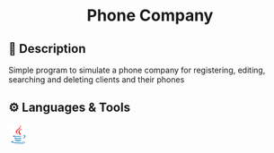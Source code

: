 <h1 align="center">Phone Company</h1>

<h2> 📄 Description</h2>
Simple program to simulate a phone company for registering, editing, searching and deleting clients and their phones



<h2> ⚙ Languages & Tools</h2>
<div>
  <img src="https://github.com/devicons/devicon/blob/master/icons/java/java-original.svg" width="35px" />
</div>
